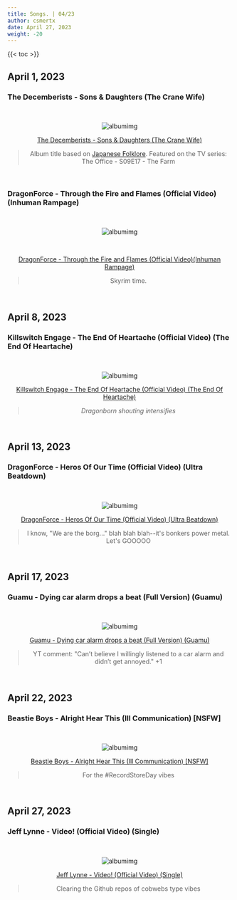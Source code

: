 ```yaml
---
title: Songs. | 04/23
author: csmertx
date: April 27, 2023
weight: -20
---
```


<!--more-->

{{< toc >}}

## April 1, 2023
### The Decemberists - Sons & Daughters (The Crane Wife)

<br />
<div style="text-align: center;">

![albumimg](/Blog/music/images/the_decemberists_sons_and_daughters_the_crane_wife.jpg "The Decemberists - The Crane Wife - Album Cover")
<br />

[The Decemberists - Sons & Daughters (The Crane Wife)](https://www.youtube.com/watch?v=1MsDPtPCpZ4)
> Album title based on [Japanese Folklore](https://en.wikipedia.org/wiki/The_Crane_Wife#The_Decemberists). Featured on the TV series: The Office - S09E17 - The Farm
</div>
<br />

### DragonForce - Through the Fire and Flames (Official Video) (Inhuman Rampage)

<br />
<div style="text-align: center;">

![albumimg](/Blog/music/images/dragonforce_inhuman_rampage.jpg " DragonForce - Inhuman Rampage - Album Cover")

<br />

[DragonForce - Through the Fire and Flames (Official Video)(Inhuman Rampage)](https://www.youtube.com/watch?v=0jgrCKhxE1s)

> Skyrim time.
</div>
<br />

## April 8, 2023
### Killswitch Engage - The End Of Heartache (Official Video) (The End Of Heartache)

<br />
<div style="text-align: center;">

![albumimg](/Blog/music/images/killswitch_engage_the_end_of_heartache.jpg "Killswitch Engage - The End Of Heartache - Album Cover")
<br />

[Killswitch Engage - The End Of Heartache (Official Video) (The End Of Heartache)](https://www.youtube.com/watch?v=JiDnB-CrrNs)
> *Dragonborn shouting intensifies*
</div>
<br />

## April 13, 2023
### DragonForce - Heros Of Our Time (Official Video) (Ultra Beatdown)

<br />
<div style="text-align: center;">

![albumimg](/Blog/music/images/dragonforce_ultra_beatdown.jpg "DragonForce - Ultra Beatdown - Album Cover")
<br />

[DragonForce - Heros Of Our Time (Official Video) (Ultra Beatdown)](https://www.youtube.com/watch?v=JVNJH1ie6yk)
> I know, "We are the borg..." blah blah blah--it's bonkers power metal. Let's GOOOOO
</div>
<br />

## April 17, 2023
### Guamu - Dying car alarm drops a beat (Full Version) (Guamu)

<br />
<div style="text-align: center;">

![albumimg](/Blog/music/images/guamu.jpg "Guamu - YouTube Profile Picture")
<br />

[Guamu - Dying car alarm drops a beat (Full Version) (Guamu)](https://www.youtube.com/watch?v=L_1fTk93qAo)
> YT comment: "Can’t believe I willingly listened to a car alarm and didn’t get annoyed." +1
</div>
<br />

## April 22, 2023
### Beastie Boys - Alright Hear This (Ill Communication) [NSFW]

<br />
<div style="text-align: center;">

![albumimg](/Blog/music/images/beastie_boys_ill_communication.jpg "Beastie Boys - Ill Communication - Album Cover")
<br />

[Beastie Boys - Alright Hear This (Ill Communication) [NSFW]](https://www.youtube.com/watch?v=PDU4awStHiY)
> For the #RecordStoreDay vibes
</div>
<br />

## April 27, 2023
### Jeff Lynne - Video! (Official Video) (Single)

<br />
<div style="text-align: center;">

![albumimg](/Blog/music/images/jeff_lynne_video.jpg "Jeff Lynne - Video! - Album Cover")
<br />

[Jeff Lynne - Video! (Official Video) (Single)](https://www.youtube.com/watch?v=oxow-Bp91uM)
> Clearing the Github repos of cobwebs type vibes
</div>
<br />
